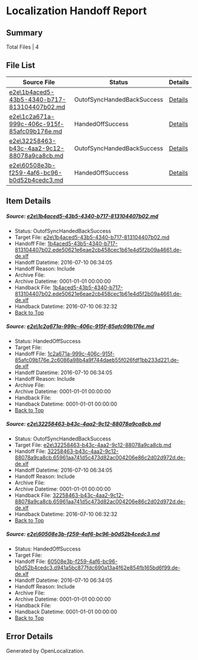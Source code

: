 # <a name='report-top'></a> Localization Handoff Report

## Summary
 Total Files | 4

## File List
 Source File | Status | Details 
 ----------- | ------ | ------- 
 [e2e\1b4aced5-43b5-4340-b717-813104407b02.md](https://github.com/OpenLocalizationTestOrg/oltest/blob/21241e6734069bf79becb670f57e79bc34970f25/e2e/1b4aced5-43b5-4340-b717-813104407b02.md) | OutofSyncHandedBackSuccess | [Details](#98147e8404b28bf1e982e607b0d3b73297e324911)
 [e2e\1c2a671a-999c-406c-915f-85afc09b176e.md](https://github.com/OpenLocalizationTestOrg/oltest/blob/3c877432afe136d44901960036027d76c77065eb/e2e/1c2a671a-999c-406c-915f-85afc09b176e.md) | HandedOffSuccess | [Details](#9b633d29597d7676a21b5b64c2cc9f097f7c08482)
 [e2e\32258463-b43c-4aa2-9c12-88078a9ca8cb.md](https://github.com/OpenLocalizationTestOrg/oltest/blob/21241e6734069bf79becb670f57e79bc34970f25/e2e/32258463-b43c-4aa2-9c12-88078a9ca8cb.md) | OutofSyncHandedBackSuccess | [Details](#afaae17f4b5b8d2d432a8d67aa185789fc91c7f63)
 [e2e\60508e3b-f259-4af6-bc96-b0d52b4cedc3.md](https://github.com/OpenLocalizationTestOrg/oltest/blob/401845e7cf79452eb8cb4f2ae433d894eb88533f/e2e/60508e3b-f259-4af6-bc96-b0d52b4cedc3.md) | HandedOffSuccess | [Details](#22e96bfcde1a3e61b220d28179896f6e3345475a5)

## Item Details
##### <a name='98147e8404b28bf1e982e607b0d3b73297e324911'></a> Source: [e2e\1b4aced5-43b5-4340-b717-813104407b02.md](https://github.com/OpenLocalizationTestOrg/oltest/blob/21241e6734069bf79becb670f57e79bc34970f25/e2e/1b4aced5-43b5-4340-b717-813104407b02.md)
* Status: OutofSyncHandedBackSuccess
* Target File: [e2e\1b4aced5-43b5-4340-b717-813104407b02.md](https://github.com/OpenLocalizationTestOrg/oltest-dede-fly/blob/a53d4d58ecebe2e5e7152745bc82d6cb6757c389/e2e/1b4aced5-43b5-4340-b717-813104407b02.md)
* Handoff File: [1b4aced5-43b5-4340-b717-813104407b02.ede50621e6eae2cb458cec1b61e4d5f2b09a4661.de-de.xlf](https://github.com/OpenLocalizationTestOrg/olhandoff-e2e/blob/e0134be167f0a41754ad9f274ca68c3fe8c97e60/ol-handoff/OpenLocalizationTestOrg/oltest-dede-fly/ci/ht/1b4aced5-43b5-4340-b717-813104407b02.ede50621e6eae2cb458cec1b61e4d5f2b09a4661.de-de.xlf)
* Handoff Datetime: 2016-07-10 06:34:05
* Handoff Reason: Include
* Archive File: 
* Archive Datetime: 0001-01-01 00:00:00
* Handback File: [1b4aced5-43b5-4340-b717-813104407b02.ede50621e6eae2cb458cec1b61e4d5f2b09a4661.de-de.xlf](https://github.com/OpenLocalizationTestOrg/olhandback-e2e/blob/5cb559a4ea36b8557afc1f0266e6cdf523b46b5f/ol-handback/OpenLocalizationTestOrg/oltest-dede-fly/ci/high/1b4aced5-43b5-4340-b717-813104407b02.ede50621e6eae2cb458cec1b61e4d5f2b09a4661.de-de.xlf)
* Handback Datetime: 2016-07-10 06:32:32
* [Back to Top](#report-top)

##### <a name='9b633d29597d7676a21b5b64c2cc9f097f7c08482'></a> Source: [e2e\1c2a671a-999c-406c-915f-85afc09b176e.md](https://github.com/OpenLocalizationTestOrg/oltest/blob/3c877432afe136d44901960036027d76c77065eb/e2e/1c2a671a-999c-406c-915f-85afc09b176e.md)
* Status: HandedOffSuccess
* Target File: 
* Handoff File: [1c2a671a-999c-406c-915f-85afc09b176e.2c6086a98b4a9f744daeb55f026fdf1bb233d221.de-de.xlf](https://github.com/OpenLocalizationTestOrg/olhandoff-e2e/blob/e0134be167f0a41754ad9f274ca68c3fe8c97e60/ol-handoff/OpenLocalizationTestOrg/oltest-dede-fly/ci/ht/1c2a671a-999c-406c-915f-85afc09b176e.2c6086a98b4a9f744daeb55f026fdf1bb233d221.de-de.xlf)
* Handoff Datetime: 2016-07-10 06:34:05
* Handoff Reason: Include
* Archive File: 
* Archive Datetime: 0001-01-01 00:00:00
* Handback File: 
* Handback Datetime: 0001-01-01 00:00:00
* [Back to Top](#report-top)

##### <a name='afaae17f4b5b8d2d432a8d67aa185789fc91c7f63'></a> Source: [e2e\32258463-b43c-4aa2-9c12-88078a9ca8cb.md](https://github.com/OpenLocalizationTestOrg/oltest/blob/21241e6734069bf79becb670f57e79bc34970f25/e2e/32258463-b43c-4aa2-9c12-88078a9ca8cb.md)
* Status: OutofSyncHandedBackSuccess
* Target File: [e2e\32258463-b43c-4aa2-9c12-88078a9ca8cb.md](https://github.com/OpenLocalizationTestOrg/oltest-dede-fly/blob/a53d4d58ecebe2e5e7152745bc82d6cb6757c389/e2e/32258463-b43c-4aa2-9c12-88078a9ca8cb.md)
* Handoff File: [32258463-b43c-4aa2-9c12-88078a9ca8cb.65961aa741d5c473d82ac004206e86c2d02d972d.de-de.xlf](https://github.com/OpenLocalizationTestOrg/olhandoff-e2e/blob/e0134be167f0a41754ad9f274ca68c3fe8c97e60/ol-handoff/OpenLocalizationTestOrg/oltest-dede-fly/ci/ht/32258463-b43c-4aa2-9c12-88078a9ca8cb.65961aa741d5c473d82ac004206e86c2d02d972d.de-de.xlf)
* Handoff Datetime: 2016-07-10 06:34:05
* Handoff Reason: Include
* Archive File: 
* Archive Datetime: 0001-01-01 00:00:00
* Handback File: [32258463-b43c-4aa2-9c12-88078a9ca8cb.65961aa741d5c473d82ac004206e86c2d02d972d.de-de.xlf](https://github.com/OpenLocalizationTestOrg/olhandback-e2e/blob/5cb559a4ea36b8557afc1f0266e6cdf523b46b5f/ol-handback/OpenLocalizationTestOrg/oltest-dede-fly/ci/high/32258463-b43c-4aa2-9c12-88078a9ca8cb.65961aa741d5c473d82ac004206e86c2d02d972d.de-de.xlf)
* Handback Datetime: 2016-07-10 06:32:32
* [Back to Top](#report-top)

##### <a name='22e96bfcde1a3e61b220d28179896f6e3345475a5'></a> Source: [e2e\60508e3b-f259-4af6-bc96-b0d52b4cedc3.md](https://github.com/OpenLocalizationTestOrg/oltest/blob/401845e7cf79452eb8cb4f2ae433d894eb88533f/e2e/60508e3b-f259-4af6-bc96-b0d52b4cedc3.md)
* Status: HandedOffSuccess
* Target File: 
* Handoff File: [60508e3b-f259-4af6-bc96-b0d52b4cedc3.d941a5bc877fdc690a13a4f62e854fb165bd6f99.de-de.xlf](https://github.com/OpenLocalizationTestOrg/olhandoff-e2e/blob/e0134be167f0a41754ad9f274ca68c3fe8c97e60/ol-handoff/OpenLocalizationTestOrg/oltest-dede-fly/ci/ht/60508e3b-f259-4af6-bc96-b0d52b4cedc3.d941a5bc877fdc690a13a4f62e854fb165bd6f99.de-de.xlf)
* Handoff Datetime: 2016-07-10 06:34:05
* Handoff Reason: Include
* Archive File: 
* Archive Datetime: 0001-01-01 00:00:00
* Handback File: 
* Handback Datetime: 0001-01-01 00:00:00
* [Back to Top](#report-top)


## Error Details

Generated by OpenLocalization.
